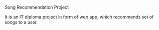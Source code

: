 Song Recommendation Project

It is an IT diploma project in form of web app, which recommends set of songs to a user.
